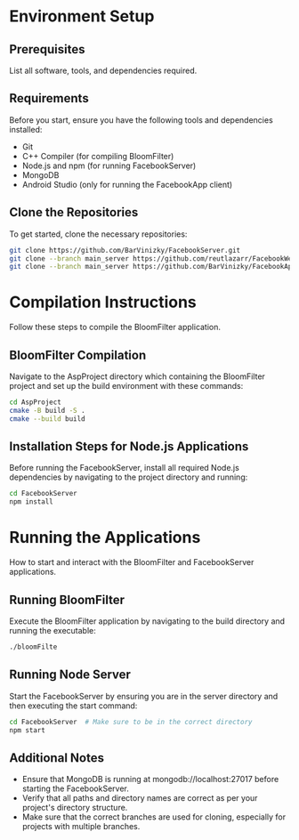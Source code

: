# Environment Setup

## Prerequisites
List all software, tools, and dependencies required.

## Requirements
Before you start, ensure you have the following tools and dependencies installed:
- Git
- C++ Compiler (for compiling BloomFilter)
- Node.js and npm (for running FacebookServer)
- MongoDB
- Android Studio (only for running the FacebookApp client)

## Clone the Repositories
To get started, clone the necessary repositories:

```bash
git clone https://github.com/BarVinizky/FacebookServer.git
git clone --branch main_server https://github.com/reutlazarr/FacebookWeb.git
git clone --branch main_server https://github.com/BarVinizky/FacebookApp.git
```

# Compilation Instructions
Follow these steps to compile the BloomFilter application.

## BloomFilter Compilation
Navigate to the AspProject directory which containing the BloomFilter project and set up the build environment with these commands:

```bash
cd AspProject
cmake -B build -S .
cmake --build build
```

## Installation Steps for Node.js Applications
Before running the FacebookServer, install all required Node.js dependencies by navigating to the project directory and running:

```bash
cd FacebookServer
npm install
```

# Running the Applications
How to start and interact with the BloomFilter and FacebookServer applications.

## Running BloomFilter
Execute the BloomFilter application by navigating to the build directory and running the executable:
```bash
./bloomFilte
```

## Running Node Server
Start the FacebookServer by ensuring you are in the server directory and then executing the start command:
```bash
cd FacebookServer  # Make sure to be in the correct directory
npm start
```

## Additional Notes
- Ensure that MongoDB is running at mongodb://localhost:27017 before starting the FacebookServer.
- Verify that all paths and directory names are correct as per your project's directory structure.
- Make sure that the correct branches are used for cloning, especially for projects with multiple branches.
